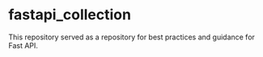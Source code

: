 # fastapi_collection
This repository served as a repository for best practices and guidance for Fast API. 
